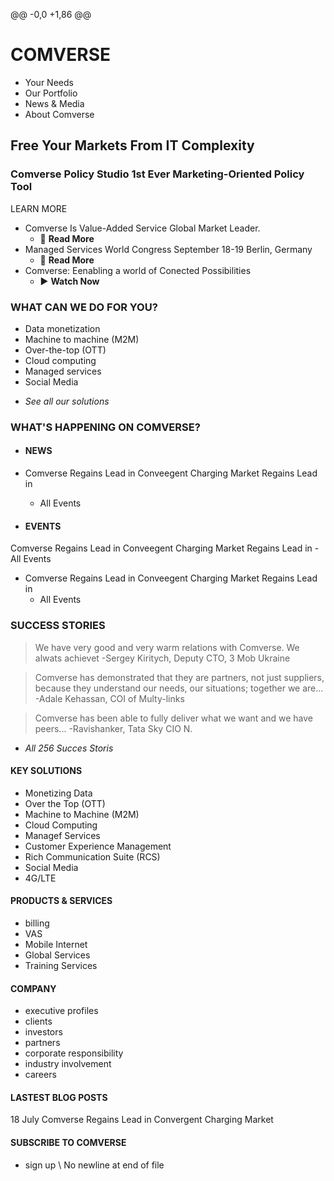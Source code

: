 @@ -0,0 +1,86 @@
# COMVERSE 
  - Your Needs 
  - Our Portfolio
  - News & Media
  - About Comverse
  
## **Free** Your Markets From IT **Complexity**
### Comverse Policy Studio 1st Ever Marketing-Oriented Policy Tool
LEARN MORE
  - Comverse Is Value-Added Service Global Market Leader.
    - :link: **Read More**     
  - Managed Services World Congress September 18-19 Berlin, Germany
    - :page_facing_up: **Read More** 
  - Comverse: Eenabling a world of Conected Possibilities
    - :arrow_forward: **Watch Now**

### WHAT CAN WE DO FOR YOU?
  - Data monetization
  - Machine to machine (M2M)
  - Over-the-top (OTT)
  - Cloud computing
  - Managed services
  - Social Media

   * *See all our solutions*
   
### WHAT'S HAPPENING ON COMVERSE?

   - #### NEWS
  - Comverse Regains Lead in Conveegent Charging Market Regains Lead in
    - All Events


  - #### EVENTS
  Comverse Regains Lead in Conveegent Charging Market Regains Lead in
    - All Events


  - Comverse Regains Lead in Conveegent Charging Market Regains Lead in
    - All Events
    
### SUCCESS STORIES
> We have very good and very warm relations with Comverse. We alwats achievet
> -Sergey Kiritych, Deputy CTO, 3 Mob Ukraine

> Comverse has demonstrated that they are partners, not just suppliers, because they understand our needs, our situations; together we are...
> -Adale Kehassan, COI of Multy-links

> Comverse has been able to fully deliver what we want and we have peers...
> -Ravishanker, Tata Sky CIO N.

* *All 256 Succes Storis*

#### KEY SOLUTIONS
  * Monetizing Data
  * Over the Top (OTT)
  * Machine to Machine (M2M)
  * Cloud Computing
  * Managef Services
  * Customer Experience Management
  * Rich Communication Suite (RCS)
  * Social Media
  * 4G/LTE

#### PRODUCTS & SERVICES
  * billing
  * VAS
  * Mobile Internet
  * Global Services
  * Training Services

#### COMPANY
  * executive profiles
  * clients
  * investors
  * partners
  * corporate responsibility
  * industry involvement
  * careers

#### LASTEST BLOG POSTS
18 July 
Comverse Regains Lead in Convergent Charging Market

#### SUBSCRIBE TO COMVERSE
  - sign up
\ No newline at end of file
